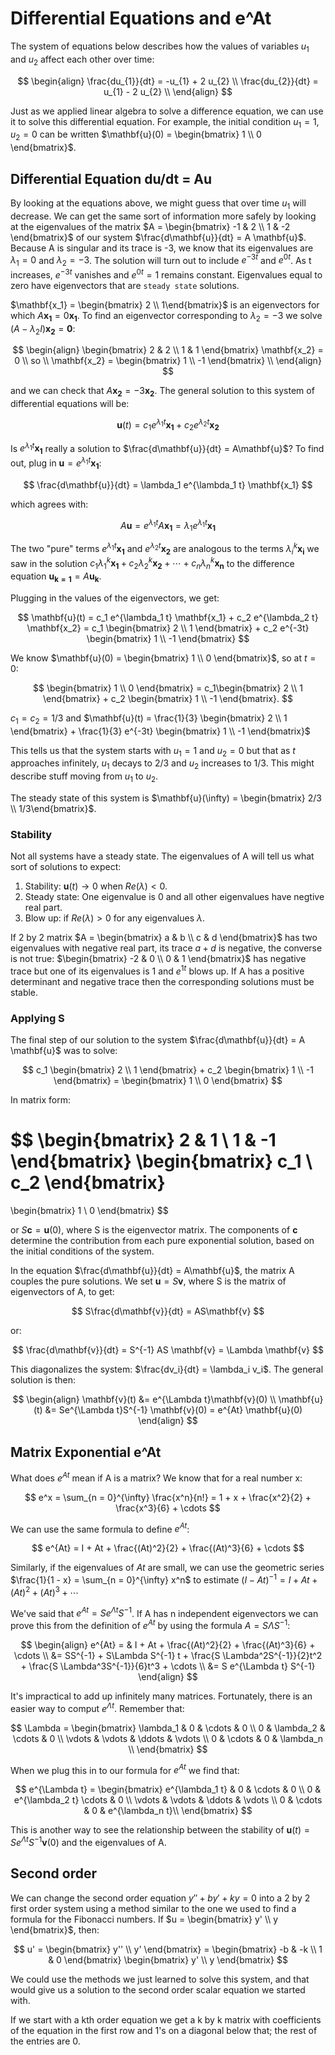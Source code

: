 # Differential Equations and e^At

The system of equations below describes how the values of variables $u_{1}$ and $u_{2}$ affect each other over time:

$$
\begin{align}
\frac{du_{1}}{dt} = -u_{1} + 2 u_{2} \\
\frac{du_{2}}{dt} = u_{1} - 2 u_{2} \\
\end{align}
$$

Just as we applied linear algebra to solve a difference equation, we can use it to solve this differential equation. For example, the initial condition $u_{1} = 1$, $u_{2} = 0$ can be written $\mathbf{u}(0) = \begin{bmatrix} 1 \\ 0 \end{bmatrix}$.

## Differential Equation du/dt = Au

By looking at the equations above, we might guess that over time $u_{1}$ will decrease. We can get the same sort of information more safely by looking at the eigenvalues of the matrix $A = \begin{bmatrix} -1 & 2 \\ 1 & -2 \end{bmatrix}$ of our system $\frac{d\mathbf{u}}{dt} = A \mathbf{u}$. Because A is singular and its trace is -3, we know that its eigenvalues are $\lambda_1 = 0$ and $\lambda_2 = -3$. The solution will turn out to include $e^{-3t}$ and $e^{0t}$. As t increases, $e^{-3t}$ vanishes and $e^{0t} = 1$ remains constant. Eigenvalues equal to zero have eigenvectors that are `steady state` solutions.

$\mathbf{x_1} = \begin{bmatrix} 2 \\ 1\end{bmatrix}$ is an eigenvectors for which $A\mathbf{x_1} = 0 \mathbf{x_1}$. To find an eigenvector corresponding to $\lambda_2 = -3$ we solve $(A - \lambda_2 I) \mathbf{x_2} = \mathbf{0}$:

$$
\begin{align}
\begin{bmatrix} 2 & 2 \\ 1 & 1 \end{bmatrix} \mathbf{x_2} = 0 \\
so \\
\mathbf{x_2} = \begin{bmatrix} 1 \\ -1 \end{bmatrix} \\
\end{align}
$$

and we can check that $A\mathbf{x_2} = -3 \mathbf{x_2}$. The general solution to this system of differential equations will be:

$$
\mathbf{u}(t) = c_1 e^{\lambda_1 t} \mathbf{x_1} + c_2 e^{\lambda_2 t} \mathbf{x_2}
$$

Is $e^{\lambda_1 t} \mathbf{x_1}$ really a solution to $\frac{d\mathbf{u}}{dt} = A\mathbf{u}$? To find out, plug in $\mathbf{u} = e^{\lambda_1 t} \mathbf{x_1}$:

$$
\frac{d\mathbf{u}}{dt} = \lambda_1 e^{\lambda_1 t} \mathbf{x_1}
$$

which agrees with:

$$
A\mathbf{u} = e^{\lambda_1 t} A \mathbf{x_1} = \lambda_1 e^{\lambda_1 t} \mathbf{x_1}
$$

The two "pure" terms $e^{\lambda_1 t}\mathbf{x_1}$ and $e^{\lambda_2 t} \mathbf{x_2}$ are analogous to the terms $\lambda_i^k \mathbf{x_i}$ we saw in the solution $c_1 \lambda_1^k \mathbf{x_1} + c_2 \lambda_2^k \mathbf{x_2} + \cdots + c_n \lambda_n^k \mathbf{x_n}$ to the difference equation $\mathbf{u_{k = 1}} = A \mathbf{u_k}$.

Plugging in the values of the eigenvectors, we get:

$$
\mathbf{u}(t) = c_1 e^{\lambda_1 t} \mathbf{x_1} + c_2 e^{\lambda_2 t} \mathbf{x_2} = c_1 \begin{bmatrix} 2 \\ 1 \end{bmatrix} + c_2 e^{-3t} \begin{bmatrix} 1 \\ -1 \end{bmatrix}
$$

We know $\mathbf{u}(0) = \begin{bmatrix} 1 \\ 0 \end{bmatrix}$, so at $t = 0$:

$$
\begin{bmatrix} 1 \\ 0 \end{bmatrix} = c_1\begin{bmatrix} 2 \\ 1 \end{bmatrix} + c_2 \begin{bmatrix} 1 \\ -1 \end{bmatrix}.
$$

$c_1 = c_2 = 1/3$ and $\mathbf{u}(t) = \frac{1}{3} \begin{bmatrix} 2 \\ 1 \end{bmatrix} + \frac{1}{3} e^{-3t} \begin{bmatrix} 1 \\ -1 \end{bmatrix}$ 

This tells us that the system starts with $u_1 = 1$ and $u_2 = 0$ but that as $t$ approaches infinitely, $u_1$ decays to $2/3$ and $u_2$ increases to $1/3$. This might describe stuff moving from $u_1$ to $u_2$.

The steady state of this system is $\mathbf{u}(\infty) = \begin{bmatrix} 2/3 \\ 1/3\end{bmatrix}$.

### Stability

Not all systems have a steady state. The eigenvalues of A will tell us what sort of solutions to expect:

1. Stability: $\mathbf{u}(t) \to 0$ when $Re(\lambda) < 0$.
2. Steady state: One eigenvalue is 0 and all other eigenvalues have negtive real part.
3. Blow up: if $Re(\lambda) > 0$ for any eigenvalues $\lambda$.

If 2 by 2 matrix $A = \begin{bmatrix} a & b \\ c & d \end{bmatrix}$ has two eigenvalues with negative real part, its trace $a + d$ is negative, the converse is not true: $\begin{bmatrix} -2 & 0 \\ 0 & 1 \end{bmatrix}$ has negative trace but one of its eigenvalues is 1 and $e^{1t}$ blows up. If A has a positive determinant and negative trace then the corresponding solutions must be stable.

### Applying S

The final step of our solution to the system $\frac{d\mathbf{u}}{dt} = A \mathbf{u}$ was to solve:

$$
c_1 \begin{bmatrix} 2 \\ 1 \end{bmatrix} + c_2 \begin{bmatrix} 1 \\ -1 \end{bmatrix} = \begin{bmatrix} 1 \\ 0 \end{bmatrix}
$$

In matrix form:

$$
\begin{bmatrix}
2 & 1 \\ 1 & -1
\end{bmatrix}
\begin{bmatrix}
c_1 \\ c_2
\end{bmatrix}
=
\begin{bmatrix}
1 \\ 0
\end{bmatrix}
$$

or $S\mathbf{c} = \mathbf{u}(0)$, where S is the eigenvector matrix. The components of $\mathbf{c}$ determine the contribution from each pure exponential solution, based on the initial conditions of the system.

In the equation $\frac{d\mathbf{u}}{dt} = A\mathbf{u}$, the matrix A couples the pure solutions. We set $\mathbf{u} = S \mathbf{v}$, where S is the matrix of eigenvectors of A, to get:

$$
S\frac{d\mathbf{v}}{dt} = AS\mathbf{v}
$$

or:

$$
\frac{d\mathbf{v}}{dt} = S^{-1} AS \mathbf{v} = \Lambda \mathbf{v}
$$

This diagonalizes the system: $\frac{dv_i}{dt} = \lambda_i v_i$. The general solution is then:

$$
\begin{align}
\mathbf{v}(t) &= e^{\Lambda t}\mathbf{v}(0) \\
\mathbf{u}(t) &= Se^{\Lambda t}S^{-1} \mathbf{v}(0) = e^{At} \mathbf{u}(0)
\end{align}
$$

## Matrix Exponential e^At

What does $e^{At}$ mean  if A is a matrix? We know that for a real number x:

$$
e^x = \sum_{n = 0}^{\infty} \frac{x^n}{n!} = 1 + x + \frac{x^2}{2} + \frac{x^3}{6} + \cdots
$$

We can use the same formula to define $e^{At}$:

$$
e^{At} = I + At + \frac{(At)^2}{2} + \frac{(At)^3}{6} + \cdots
$$

Similarly, if the eigenvalues of $At$ are small, we can use the geometric series $\frac{1}{1 - x} = \sum_{n = 0}^{\infty} x^n$ to estimate $(I - At)^{-1} = I + At + (At)^2 + (At)^3 + \cdots$

We've said that $e^{At} = Se^{\Lambda t} S^{-1}$. If A has n independent eigenvectors we can prove this from the definition of $e^{At}$ by using the formula $A = S \Lambda S^{-1}$:

$$
\begin{align}
e^{At} = & I + At + \frac{(At)^2}{2} + \frac{(At)^3}{6} + \cdots  \\
&= SS^{-1} + S\Lambda S^{-1} t + \frac{S \Lambda^2S^{-1}}{2}t^2 + \frac{S \Lambda^3S^{-1}}{6}t^3 + \cdots \\
&= S e^{\Lambda t} S^{-1}
\end{align}
$$

It's impractical to add up infinitely many matrices. Fortunately, there is an easier way to comput $e^{\Lambda t}$. Remember that:

$$
\Lambda =
\begin{bmatrix}
\lambda_1 & 0 & \cdots & 0 \\
0 & \lambda_2 & \cdots & 0 \\
\vdots & \vdots & \ddots & \vdots \\
0 & \cdots & 0 & \lambda_n \\
\end{bmatrix}
$$

When we plug this in to our formula for $e^{At}$ we find that:

$$
e^{\Lambda t} = 
\begin{bmatrix}
e^{\lambda_1 t} & 0 & \cdots & 0 \\
0 & e^{\lambda_2 t} \cdots & 0 \\
\vdots & \vdots & \ddots & \vdots \\
0 & \cdots & 0 & e^{\lambda_n t}\\
\end{bmatrix}
$$

This is another way to see the relationship between the stability of $\mathbf{u}(t) = S e^{\Lambda t} S^{-1} \mathbf{v}(0)$ and the eigenvalues of A.

## Second order

We can change the second order equation $y'' + b y' + ky = 0$ into a 2 by 2 first order system using a method similar to the one we used to find a formula for the Fibonacci numbers. If $u = \begin{bmatrix} y' \\ y \end{bmatrix}$, then:

$$
u' = \begin{bmatrix} y'' \\ y' \end{bmatrix} = \begin{bmatrix} -b & -k \\ 1 & 0 \end{bmatrix} \begin{bmatrix} y' \\ y \end{bmatrix}
$$

We could use the methods we just learned to solve this system, and that would give us a solution to the second order scalar equation we started with.

If we start with a kth order equation we get a k by k matrix with coefficients of the equation in the first row and 1's on a diagonal below that; the rest of the entries are 0.
